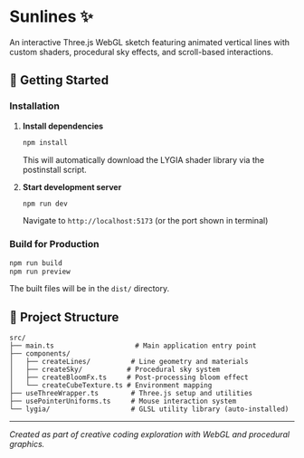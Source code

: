 # Sunlines ✨

An interactive Three.js WebGL sketch featuring animated vertical lines with custom shaders, procedural sky effects, and scroll-based interactions.

## 🚀 Getting Started

### Installation

1. **Install dependencies**

    ```bash
    npm install
    ```

    This will automatically download the LYGIA shader library via the postinstall script.

2. **Start development server**

    ```bash
    npm run dev
    ```

    Navigate to `http://localhost:5173` (or the port shown in terminal)

### Build for Production

```bash
npm run build
npm run preview
```

The built files will be in the `dist/` directory.

## 📁 Project Structure

```
src/
├── main.ts                    # Main application entry point
├── components/
│   ├── createLines/          # Line geometry and materials
│   ├── createSky/           # Procedural sky system
│   ├── createBloomFx.ts     # Post-processing bloom effect
│   └── createCubeTexture.ts # Environment mapping
├── useThreeWrapper.ts        # Three.js setup and utilities
├── usePointerUniforms.ts     # Mouse interaction system
└── lygia/                    # GLSL utility library (auto-installed)
```

---

_Created as part of creative coding exploration with WebGL and procedural graphics._
